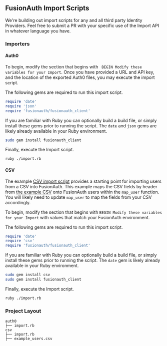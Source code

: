 ## FusionAuth Import Scripts

We're building out import scripts for any and all third party Identity Providers. Feel free to submit a PR with your specific use of the Import API in whatever language you have. 

### Importers

#### Auth0

To begin, modify the section that begins with ` BEGIN Modify these variables for your Import`. Once you have provided a URL and API key, and the location of the exported Auth0 files, you may execute the import script.

The following gems are required to run this import script.

```ruby
require 'date'
require 'json'
require 'fusionauth/fusionauth_client'
```

If you are familiar with Ruby you can optionally build a build file, or simply install these gems prior to running the script. The `date` and `json` gems are likely already available in your Ruby environment.

```bash
sudo gem install fusionauth_client
```

Finally, execute the Import script.

```bash
ruby ./import.rb
```

#### CSV

The example [CSV import script](./csv/import.rb) provides a starting point for importing users from a CSV into FusionAuth.  This example maps the CSV fields by header from [the example CSV](./csv/example_users.csv) onto FusionAuth users within the `map_user` function.  You will likely need to update `map_user` to map the fields from your CSV accordingly.

To begin, modify the section that begins with `BEGIN Modify these variables for your Import` with values that match your FusionAuth environment.

The following gems are required to run this import script.

```ruby
require 'date'
require 'csv'
require 'fusionauth/fusionauth_client'
```

If you are familiar with Ruby you can optionally build a build file, or simply install these gems prior to running the script. The `date` gem is likely already available in your Ruby environment.

```bash
sudo gem install csv
sudo gem install fusionauth_client
```

Finally, execute the Import script.

```bash
ruby ./import.rb
```

### Project Layout

```
auth0
├── import.rb
csv
├── import.rb
├── example_users.csv
```